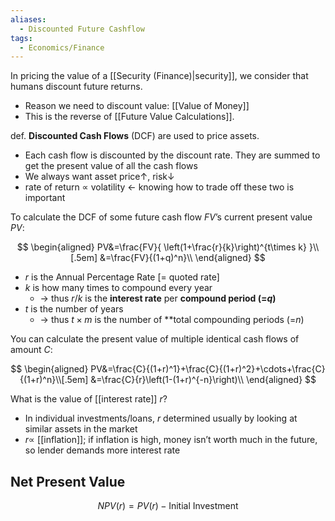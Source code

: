 ```yaml
---
aliases:
  - Discounted Future Cashflow
tags:
  - Economics/Finance
---
```

In pricing the value of a [[Security (Finance)|security]], we consider that humans discount future returns.
- Reason we need to discount value: [[Value of Money]]
- This is the reverse of [[Future Value Calculations]].

def. **Discounted Cash Flows** (DCF) are used to price assets.
- Each cash flow is discounted by the discount rate. They are summed to get the present value of all the cash flows
- We always want asset price↑, risk↓
- rate of return $\propto$ volatility ← knowing how to trade off these two is important

To calculate the DCF of some future cash flow $FV$’s current present value $PV$:

$$
\begin{aligned}
PV&=\frac{FV}{
\left(1+\frac{r}{k}\right)^{t\times k}
}\\[.5em]
&=\frac{FV}{(1+q)^n}\\
\end{aligned}
$$

- $r$ is the Annual Percentage Rate [= quoted rate]
- $k$ is how many times to compound every year
	- → thus $r / k$ is the **interest rate** per **compound period (=$q$)**
- $t$ is the number of years
	- → thus $t\times m$ is the number of **total compounding periods (=$n$)

You can calculate the present value of multiple identical cash flows of amount $C$:

$$
\begin{aligned}
PV&=\frac{C}{(1+r)^1}+\frac{C}{(1+r)^2}+\cdots+\frac{C}{(1+r)^n}\\[.5em]
&=\frac{C}{r}\left(1-(1+r)^{-n}\right)\\
\end{aligned}
$$

What is the value of [[interest rate]] $r$?
- In individual investments/loans, $r$ determined usually by looking at similar assets in the market
- $r \propto$ [[inflation]]; if inflation is high, money isn’t worth much in the future, so lender demands more interest rate

## Net Present Value

$$
NPV(r)=PV(r)-\text{Initial Investment}
$$

